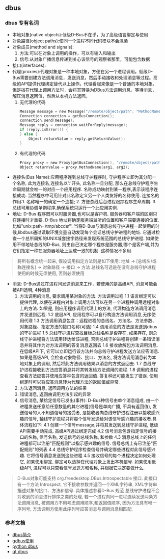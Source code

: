 ## dbus

### dbus 专有名词

- 本地对象(native objects):低级D-Bus不在乎，为了高级语言绑定与使用
- 对象路径(object paths):使同一个进程不同代码模块不会混淆
- 对象成员(method and signals):
    1. 方法:可以在对象上调用的操作，可以有输入和输出
    2. 信号:从对象广播信息传递到关心该信号的观察者那里，可能包含数据
- 接口(interfaces):
- 代理(proxies):代理对象是一种本地对象，方便在另一个进程调用。低级D-Bus需要创建方法调用消息，发送消息，然后手动接收和处理消息等过程。高级的API提供代理绑定替代以上操作。代理看起来像是一个普通的本地对象。但是挡在代理上调用方法时，会将其转换为DBus方法调用消息，等待消息，解压消息返回值，然后从本机方法返回。
    1. 无代理的代码
        ```c
        Message message = new Message("/remote/object/path", "MethodName", arg1, arg2);
        Connection connection = getBusConnection();
        connection.send(message);
        Message reply = connection.waitForReply(message);
        if (reply.isError()) {
        } else {
            Object returnValue = reply.getReturnValue();
        }        
        ```
    2. 有代理的代码
        ```c
        Proxy proxy = new Proxy(getBusConnection(), "/remote/object/path");
        Object returnValue = proxy.MethodName(arg1, arg2);
        ```
- 连接名(Bus Name):应用程序连到总线守护程序时, 守护程序立即为其分配一个名称, 此为连接名,连接名以':'开头, 此名称一旦分配, 那么在总线守护程序生命周期就会唯一的对应一个应用程序. 名称成功映射到某一程序,表示该程序连接成功. 当然程序中可用针对此名称定义另一个人类友好的名称使用. 连接名的作用:1. 名称唯一的确定一个连接; 2. 方便总线后台进程跟踪程序生命周期. 3.总线可用协调单例程序,确保系统只运行一个此应用实例.
- 地址: D-Bus 程序既可以时服务器,也可以是客户机. 服务器和客户端的区别只在连接时才重要. D-Bus 地址将确定服务端监听的位置和客户端要连接的位置.比如"unix:path=/tmp/abcdef". 当将D-Bus与消息总线守护进程一起使用的时候,libdbus通过读取环境变量自动发现每个会话总线守护进程的地址. 它通过检查一个总所周知的UNIX域套接字路径来发现系统范围的总线守护进程. 如果使用不带地址总线的D-Bus, 则由自己决定哪个程序是服务器,哪个是客户端,并为它们指定一种在服务器地址上达成一致的机制. 这种情况不多用.

> 将所有概念统一起来, 假设调用指定方法则是如下使用:
> 地址 -> [总线名/或称连接名] -> 对象路径 -> 接口 -> 方法
> 总线名可选是在没有总线守护进程使用的时候无须使用, 否则必须使用

- 消息: D-Bus通过在进程间发送消息来工作，若使用的是高级API, 消息可能会被API透明, 4种消息
    1. 方法调用的消息, 要求调用某对象的方法. 方法调用过程
        1.1 语言绑定可以提供代理, 以便在进程内对象上调用方法可以在另一个进程种调用远程对象上的方法. 如果是, 则应用程序调用代理上的方法, 代理构造方法调用消息并发送到远程.
        1.2 底层API, 应用程序可以自行构造方法调用消息,无序使用代理
        1.3 方法调用消息包含：远程进程的总线名、方法名、方法参数、对象路径、指定方法的接口名称(可选)
        1.4 调用消息的方法是发送到dbus的守护进程
        1.5 总线守护进程查找目标总线名称是否存在, 如果存在, 则总线守护进程将方法调用转达给该进程, 否则总线守护进程将创建一条错误消息并将其作为对方法调用的答复消息返回去
        1.6 接收放解包方法调用消息. 在低级API下, 它可以立即运行该方法并向总线守护进程发送方法应答消息. 如果是高级API, 会检查对象路径、接口、方法名, 将方法调用消息转为本地对象上的调用, 然后将此方法调用结果以消息的方式返回去.
        1.7 总线守护进程接收到方法应答消息并将其转发给方法调用的进程.
        1.8 调用的进程查看方法应答并使用应答种包含的返回值. 答复种还可能发生了错误. 使用绑定时可以将应答消息转为代理方法的返回值或异常.
    2. 方法返回消息, 返回调用方法的结果
    3. 错误消息, 返回由调用方法引起的异常
    4. 信号消息, 某给定信号已发出(事件): D-Bus种信号由单个消息组成, 由一个进程发送任意给任意数量的其它进程(信号是单向广播, 不具有返回值), 发送信号的人不知道信号的接受者, 是接收者向总线守护进程注册以接收感兴趣的信号, 轴线守护进程只将每个信号发送给对该信号感兴趣的接收者.具体流程如下:
        4.1 创建一个信号message,并将其发送到总线守护进程, 低级API需要手动完成, 高级API通过绑定完成
        4.2 信号消息包含指定信号的接口的名称, 信号名称, 发送信号的总线名称, 和参数
        4.3 消息总线上的任何进程都可以注册"匹配规则"以指示感兴趣的信号. 信号总线上有已注册"匹配规则"的列表
        4.4 总线守护程序检查信号并确定哪些进程对此信号感兴趣. 它将信号消息发送到这些进程
        4.5 接收信号的每个进程决定如何处理它, 如果使用绑定, 绑定可以选择在代理对象上发出本机信号. 如果使用低级API, 进程可以只查看信号发送方和名称, 并根据它决定要做什么.

> D-Bus对象可能支持 org.freedesktop.DBus.Introspectable 接口. 此接口有一个方法 Introspect, 它不接收参数并返回一个XML字符串, XML字符串描述对象的接口、方法和信号. 具体描述参看D-Bus 规范
> 总线守护进程不会对收到的消息进行排序之类的处理, 若一个进程向同一进程连续发送两条方法调用消息, 被调用方不用考虑调用顺序,和返回值顺序, 因为方法具有唯一序列号, 方法调用方使用此序列号应答消息与调用消息相匹配.

### 参考文档

- [dbus简介](https://dbus.freedesktop.org/doc/dbus-tutorial.html)
- [gdbus使用](https://developer.gnome.org/gio/stable/gdbus-convenience.html)
- [python dbus](https://dbus.freedesktop.org/doc/dbus-python/tutorial.html)
- [qt dbus](http://qt-project.org/doc/qt-5/qtdbus-index.html)

